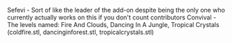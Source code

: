 Sefevi - Sort of like the leader of the add-on despite being the only one who currently actually works on this if you don't count contributors
Convival - The levels named: Fire And Clouds, Dancing In A Jungle, Tropical Crystals (coldfire.stl, dancinginforest.stl, tropicalcrystals.stl)
